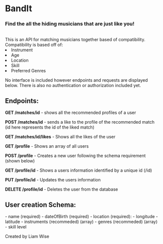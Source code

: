 <h1>BandIt</h1>
<h3>Find the all the hiding musicians that are just like you!</h3>
<br/>
This is an API for matching musicians together based of compatibility.
Compatibility is based off of:
<li>Instrument</li>
<li>Age</li>
<li>Location</li>
<li>Skill</li>
<li>Preferred Genres</li>


No interface is included however endpoints and requests are displayed below.
There is also no authentication or authorization included yet.

<h2>Endpoints:</h2>

**GET /matches/id** - shows all the recommended profiles of a user

**POST /matches/id** - sends a like to the profile of the recommended match (id here represents the id of the liked match)

**GET /matches/id/likes** - Shows all the likes of the user

**GET /profile** - Shows an array of all users

**POST /profile** - Creates a new user following the schema requirement (shown below)

**GET /profile/id** - Shows a users information identified by a unique id (/id)

**PUT /profile/id** - Updates the users information

**DELETE /profile/id** - Deletes the user from the database


<h2>User creation Schema:</h2>
- name (required)
- dateOfBirth (required)
- location (required):
	- longitude
	- latitude
- instruments (recommeded) (array)
- genres (recommeded) (array)
- skill level

Created by Liam Wise

